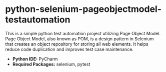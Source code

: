 # python-selenium-pageobjectmodel-testautomation
 
This is a simple python test automation project utilizing Page Object Model.
Page Object Model, also known as POM, is a design pattern in Selenium that creates an object repository for storing all web elements.
It helps reduce code duplication and improves test case maintenance.

- **Python IDE:** PyCharm
- **Required Packages:** selenium, pytest